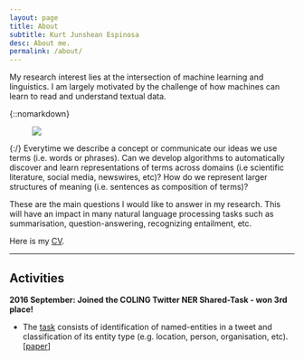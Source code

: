 ```yaml
---
layout: page
title: About
subtitle: Kurt Junshean Espinosa
desc: About me.
permalink: /about/
---
```


<div class="pretty-links">

<div class="lead lead-about">My research interest lies at the intersection of machine learning and linguistics. I am largely motivated by the challenge of how machines can learn to read and understand textual data.
</div>

{::nomarkdown} 
<figure class="site-profile">
    <img src="{{ site.baseurl }}/assets/img/profile.jpg">
</figure>
{:/}
 Everytime we describe a concept or communicate our ideas we use terms (i.e. words or phrases). Can we develop algorithms to automatically discover and learn representations of terms across domains (i.e scientific literature, social media, newswires, etc)? How do we represent larger structures of meaning (i.e. sentences as composition of terms)?

 These are the main questions I would like to answer in my research. This will have an impact in many natural language processing tasks such as summarisation, question-answering, recognizing entailment, etc.

Here is my [CV]().


---
## Activities

**2016 September: Joined the COLING Twitter NER Shared-Task - won 3rd place!**
- The [task](http://noisy-text.github.io/2016/index.html) consists of identification of named-entities in a tweet and classification of its entity type (e.g. location, person, organisation, etc). [[paper](http://www.aclweb.org/anthology/W/W16/W16-39.pdf#page=165)]

</div>